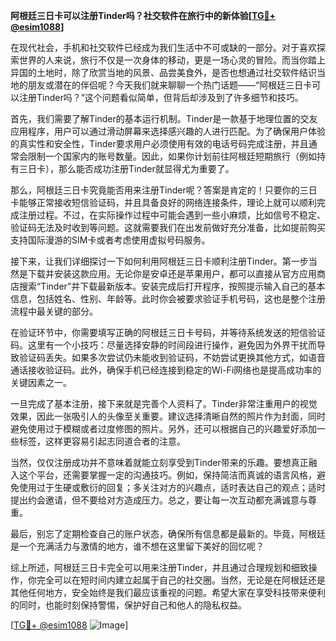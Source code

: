 **阿根廷三日卡可以注册Tinder吗？社交软件在旅行中的新体验[[TG💪+ @esim1088](https://t.me/s/esim1088)]**

在现代社会，手机和社交软件已经成为我们生活中不可或缺的一部分。对于喜欢探索世界的人来说，旅行不仅是一次身体的移动，更是一场心灵的冒险。而当你踏上异国的土地时，除了欣赏当地的风景、品尝美食外，是否也想通过社交软件结识当地的朋友或潜在的伴侣呢？今天我们就来聊聊一个热门话题——“阿根廷三日卡可以注册Tinder吗？”这个问题看似简单，但背后却涉及到了许多细节和技巧。

首先，我们需要了解Tinder的基本运行机制。Tinder是一款基于地理位置的交友应用程序，用户可以通过滑动屏幕来选择感兴趣的人进行匹配。为了确保用户体验的真实性和安全性，Tinder要求用户必须使用有效的电话号码完成注册，并且通常会限制一个国家内的账号数量。因此，如果你计划前往阿根廷短期旅行（例如持有三日卡），那么能否成功注册Tinder就显得尤为重要了。

那么，阿根廷三日卡究竟能否用来注册Tinder呢？答案是肯定的！只要你的三日卡能够正常接收短信验证码，并且具备良好的网络连接条件，理论上就可以顺利完成注册过程。不过，在实际操作过程中可能会遇到一些小麻烦，比如信号不稳定、验证码无法及时收到等问题。这就需要我们在出发前做好充分准备，比如提前购买支持国际漫游的SIM卡或者考虑使用虚拟号码服务。

接下来，让我们详细探讨一下如何利用阿根廷三日卡顺利注册Tinder。第一步当然是下载并安装这款应用。无论你是安卓还是苹果用户，都可以直接从官方应用商店搜索“Tinder”并下载最新版本。安装完成后打开程序，按照提示输入自己的基本信息，包括姓名、性别、年龄等。此时你会被要求验证手机号码，这也是整个注册流程中最关键的部分。

在验证环节中，你需要填写正确的阿根廷三日卡号码，并等待系统发送的短信验证码。这里有一个小技巧：尽量选择安静的时间段进行操作，避免因为外界干扰而导致验证码丢失。如果多次尝试仍未能收到验证码，不妨尝试更换其他方式，如语音通话接收验证码。此外，确保手机已经连接到稳定的Wi-Fi网络也是提高成功率的关键因素之一。

一旦完成了基本注册，接下来就是完善个人资料了。Tinder非常注重用户的视觉效果，因此一张吸引人的头像至关重要。建议选择清晰自然的照片作为封面，同时避免使用过于模糊或者过度修图的照片。另外，还可以根据自己的兴趣爱好添加一些标签，这样更容易引起志同道合者的注意。

当然，仅仅注册成功并不意味着就能立刻享受到Tinder带来的乐趣。要想真正融入这个平台，还需要掌握一定的沟通技巧。例如，保持简洁而真诚的语言风格，避免使用过于生硬或敷衍的回复；多关注对方的兴趣点，适时表达自己的观点；适时提出约会邀请，但不要给对方造成压力。总之，要让每一次互动都充满诚意与尊重。

最后，别忘了定期检查自己的账户状态，确保所有信息都是最新的。毕竟，阿根廷是一个充满活力与激情的地方，谁不想在这里留下美好的回忆呢？

综上所述，阿根廷三日卡完全可以用来注册Tinder，并且通过合理规划和细致操作，你完全可以在短时间内建立起属于自己的社交圈。当然，无论是在阿根廷还是其他任何地方，安全始终是我们最应该重视的问题。希望大家在享受科技带来便利的同时，也能时刻保持警惕，保护好自己和他人的隐私权益。

[[TG💪+ @esim1088](https://t.me/s/esim1088) ![Image](https://i.postimg.cc/4NQfJmqS/Snipaste-2025-05-13-00-14-12.png)]